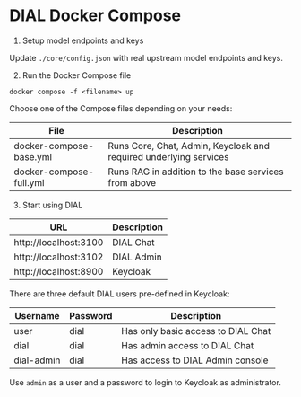 # DIAL Docker Compose

1. Setup model endpoints and keys

Update `./core/config.json` with real upstream model endpoints and keys.

2. Run the Docker Compose file

```
docker compose -f <filename> up
```

Choose one of the Compose files depending on your needs:

|File|Description|
|---|---|
|docker-compose-base.yml|Runs Core, Chat, Admin, Keycloak and required underlying services|
|docker-compose-full.yml|Runs RAG in addition to the base services from above|

3. Start using DIAL

|URL|Description|
|---|---|
|http://localhost:3100|DIAL Chat|
|http://localhost:3102|DIAL Admin|
|http://localhost:8900|Keycloak|

There are three default DIAL users pre-defined in Keycloak:

|Username|Password|Description|
|---|---|---|
|user|dial|Has only basic access to DIAL Chat|
|dial|dial|Has admin access to DIAL Chat|
|dial-admin|dial|Has access to DIAL Admin console|

Use `admin` as a user and a password to login to Keycloak as administrator.
